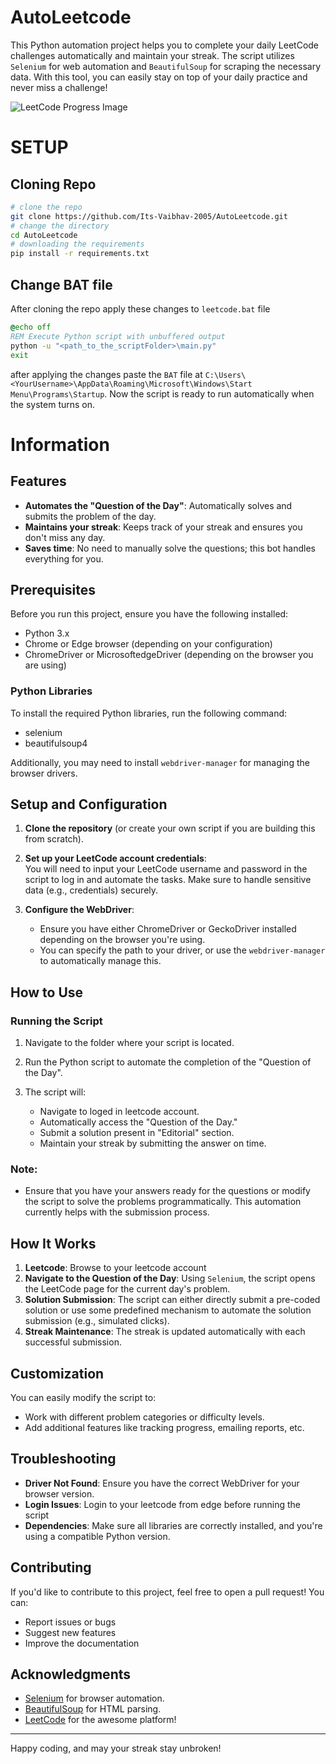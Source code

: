 # AutoLeetcode

This Python automation project helps you to complete your daily LeetCode challenges automatically and maintain your streak. The script utilizes `Selenium` for web automation and `BeautifulSoup` for scraping the necessary data. With this tool, you can easily stay on top of your daily practice and never miss a challenge!

![LeetCode Progress Image](https://preview.redd.it/what-ive-learned-from-7-months-of-leetcode-v0-od4xo623frzd1.png?width=834&format=png&auto=webp&s=49e4c3d1e11728f078d56f7f1e9af25ba6373b59)

# SETUP
## Cloning Repo
```bash
# clone the repo
git clone https://github.com/Its-Vaibhav-2005/AutoLeetcode.git
# change the directory
cd AutoLeetcode
# downloading the requirements
pip install -r requirements.txt
```
## Change BAT file
After cloning the repo apply these changes to `leetcode.bat` file
```leetcode.bat
@echo off
REM Execute Python script with unbuffered output
python -u "<path_to_the_scriptFolder>\main.py"
exit
```
after applying the changes paste the `BAT` file at 
`C:\Users\<YourUsername>\AppData\Roaming\Microsoft\Windows\Start Menu\Programs\Startup`.
Now the script is ready to run automatically when the system turns on.
# Information
## Features

- **Automates the "Question of the Day"**: Automatically solves and submits the problem of the day.
- **Maintains your streak**: Keeps track of your streak and ensures you don't miss any day.
- **Saves time**: No need to manually solve the questions; this bot handles everything for you.

## Prerequisites

Before you run this project, ensure you have the following installed:

- Python 3.x
- Chrome or Edge browser (depending on your configuration)
- ChromeDriver or MicrosoftedgeDriver (depending on the browser you are using)

### Python Libraries

To install the required Python libraries, run the following command:

- selenium
- beautifulsoup4

Additionally, you may need to install `webdriver-manager` for managing the browser drivers.

## Setup and Configuration

1. **Clone the repository** (or create your own script if you are building this from scratch).
   
2. **Set up your LeetCode account credentials**:  
   You will need to input your LeetCode username and password in the script to log in and automate the tasks. Make sure to handle sensitive data (e.g., credentials) securely.

3. **Configure the WebDriver**:
   - Ensure you have either ChromeDriver or GeckoDriver installed depending on the browser you're using.
   - You can specify the path to your driver, or use the `webdriver-manager` to automatically manage this.

## How to Use

### Running the Script

1. Navigate to the folder where your script is located.

2. Run the Python script to automate the completion of the "Question of the Day".

3. The script will:
   - Navigate to loged in leetcode account.
   - Automatically access the "Question of the Day."
   - Submit a solution present in "Editorial" section.
   - Maintain your streak by submitting the answer on time.

### Note:
- Ensure that you have your answers ready for the questions or modify the script to solve the problems programmatically. This automation currently helps with the submission process.

## How It Works

1. **Leetcode**: Browse to your leetcode account
2. **Navigate to the Question of the Day**: Using `Selenium`, the script opens the LeetCode page for the current day's problem.
3. **Solution Submission**: The script can either directly submit a pre-coded solution or use some predefined mechanism to automate the solution submission (e.g., simulated clicks).
4. **Streak Maintenance**: The streak is updated automatically with each successful submission.

## Customization

You can easily modify the script to:
- Work with different problem categories or difficulty levels.
- Add additional features like tracking progress, emailing reports, etc.

## Troubleshooting

- **Driver Not Found**: Ensure you have the correct WebDriver for your browser version.
- **Login Issues**: Login to your leetcode from edge before running the script
- **Dependencies**: Make sure all libraries are correctly installed, and you're using a compatible Python version.

## Contributing

If you'd like to contribute to this project, feel free to open a pull request! You can:
- Report issues or bugs
- Suggest new features
- Improve the documentation

## Acknowledgments

- [Selenium](https://www.selenium.dev/) for browser automation.
- [BeautifulSoup](https://www.crummy.com/software/BeautifulSoup/) for HTML parsing.
- [LeetCode](https://leetcode.com/) for the awesome platform!

---

Happy coding, and may your streak stay unbroken!
